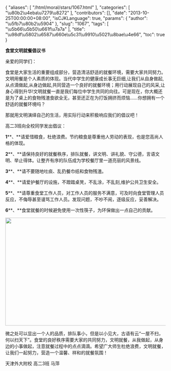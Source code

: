 {
    "aliases": [
        "/html/moral/stars/1067.html"
    ],
    "categories": [
        "\u80b2\u4eba\u7279\u8272"
    ],
    "contributors": [],
    "date": "2013-10-25T00:00:00+08:00",
    "isCJKLanguage": true,
    "params": {
        "author": "\u5fb7\u80b2\u5904"
    },
    "slug": "1067",
    "tags": [
        "\u5b66\u5b50\u661f\u7a7a"
    ],
    "title": "\u98df\u5802\u6587\u660e\u5c31\u9910\u5021\u8bae\u4e66",
    "toc": true
}

**食堂文明就餐倡议书**




亲爱的同学们：




食堂是大家生活的重要组成部分，营造清洁舒适的就餐环境，需要大家共同努力。文明用餐是个人素质的体现。当代中学生的健康成长事无巨细,让我们从自身做起,从点滴做起,从身边做起,共同营造一个良好的就餐环境；用行动展现自己的风采,让身心得到升华!文明就餐一直是我们每位中学生共同的向往。可是现在，你大概还是为了桌上的食物残渣食欲全无，甚至还正在为打饭拥挤而烦恼……你想拥有一个舒适的就餐环境吗？




那就用文明演绎自己的生活，用实际行动来积极响应我们的倡议吧！




高二3班向全校同学发出倡议：




**1****、**请爱惜粮食，杜绝浪费。节约粮食是尊重他人劳动的表现，也是您高尚人格的体现。




**2****、**请保持良好的就餐秩序，排队就餐，讲文明、讲礼貌、守公德，言语文明、举止得体。让整齐有序的队伍成为学校餐厅里一道亮丽的风景线。




**3****、**请不要随地吐痰、乱扔餐巾纸和食物残渣。 




**4****、**请爱护餐厅的设施，不蹬踏桌凳，不乱涂，不乱刻,维护公共卫生安全。




**5****、**请尊重食堂工作人员，对工作人员的服务不满意，可及时向食堂管理人员反应，不侮辱甚至谩骂工作人员。发现问题，不吵不闹，逐级反应，妥善解决。




**6****、**食堂就餐的时候避免使用一次性筷子，为环保做出一点自己的贡献。





<img
    src="https://cdn.tfls.online/mirror/full/9ab03f9e8f77d0e5a453d93b47daa6737e045ab4.jpg"
    style="display:block;margin-left:auto;margin-right:auto;"
    decoding="async"
    fetchpriority="auto"
    loading="lazy"
    height="338"
    width="600"
/>  






 




微之处可以显出一个人的品质，排队事小，但是以小见大，古语有云“一屋不扫，何以扫天下”。食堂的良好秩序需要大家的共同努力，文明就餐，从我做起，从身边的小事做起，注意就餐过程中的点点滴滴。希望广大师生杜绝浪费，文明就餐，让我们一起努力，营造一个温馨、祥和的就餐氛围！



  


  





  










天津外大附校
高二3班 马萍







